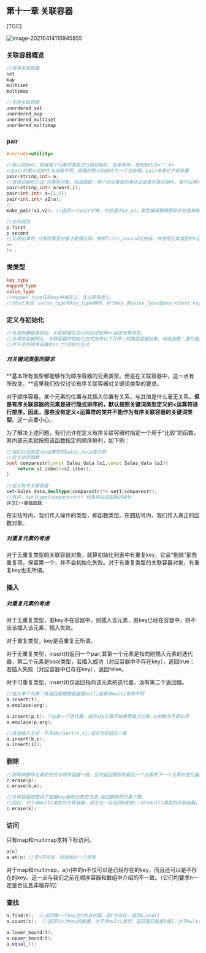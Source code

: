 ## 第十一章 关联容器

[TOC]

![image-20210414110945855](Untitled.assets/image-20210414110945855.png)

### 关联容器概览

```c++
//有序关联容器
set
map
multiset
multimap
    
//无序关联容器
unordered_set
unordered_map
unordered_multiset
unordered_multimap
```

### pair

```c++
#include<utility>
```

```c++
//默认初始化，根据两个元素的类型进行值初始化，在本例中，被初始化为<"",0>
//pair的默认初始化与容器不同，容器的默认初始化为一个空容器，pair本身也不是容器
pair<string,int> a; 
//其他初始化方式:同类型对象、构造函数：两个对应类型的表达式或者列表初始化，皆可以拷贝或者直接初始化的形式
pair<string,int> a(word,i);
pair<int,int> a={1,2};
pair<int,int> a2(a);
//
make_pair(v1,v2); //返回一个pair对象，初始值为v1,v2，类型编译器根据其初始值推断

//访问成员
p.first
p.second
//比较运算符:只有同类型对象才能够比较，按照first,second优先级，并使用元素类型的<运算符比较。
==
!=
```

### 类类型

```c++
key_type   
mapped_type
value_type 
//mapped_type仅在map中被定义，含义顾名思义。
//对set来说，value_type和key_type相同，对于map,其value_type是pair<const key_type,mapped_type>
```

### 定义与初始化

```c++
//与其他模板类相似，关联容器在定义时必须使用<>指定元素类型。
//与顺序容器相比，关联容器的初始化方式支持以下几种：同类型容器对象，构造函数：迭代器范围，列表初始化
//并不支持顺序容器的(n,t)初始化方式
```

##### 对关键词类型的要求

**基本所有类型都能够作为顺序容器的元素类型。但是在关联容器中，这一点有所改变。**这里我们仅仅讨论有序关联容器对关键词类型的要求。

对于顺序容器，某个元素的位置与其插入位置有关系，与其值是什么毫无关系。**但是有序关联容器的元素是进行隐式排序的，默认按照关键词类型定义的<运算符进行排序。因此，那些没有定义<运算符的类并不能作为有序关联容器的关键词类型**。这一点要小心。

为了解决上述问题，我们允许在定义有序关联容器时指定一个用于“比较”的函数，其内部元素就按照该函数指定的顺序排列，如下例：

```c++
//我们以没有定义<运算符的Sales_data类为例
//定义比较函数
bool comparestr(const Sales_data &s1,const Sales_data &s2){
    return s1.isbn()<s2.isbn();
}

//定义有序关联容器
set<Sales_data,decltype(comparestr)*> set1(comparestr);
//其中，decltype(comparestr)* 代表指向该函数的指针
详见C++基础函数
```

在尖括号内，我们传入操作的类型，即函数类型。在圆括号内，我们传入真正的函数对象。

##### 对重复元素的考虑

对于无重复类型的关联容器对象，就算初始化列表中有重复key，它会“剔除”那些重复项，保留第一个，并不会初始化失败。对于有重复类型的关联容器对象，有重复key也无所谓。



### 插入

##### 对重复元素的考虑

对于无重复类型，若key不在容器中，则插入该元素，若key已经在容器中，则不应该插入该元素，插入失败。

对于重复类型，key是否重复无所谓。

对于无重复类型，insert(t)返回一个pair,其第一个元素是指向刚插入元素的迭代器，第二个元素是bool类型，若插入成功（对应容器中不存在key），返回true；若插入失败（对应容器中已存在key），返回false。

对于可重复类型，insert(t)仅返回指向该元素的迭代器，没有第二个返回值。

```c++
//插入单个元素：其返回值根据容器是multi还是非multi有所不同
a.insert(t); 
a.emplace(arg);

a.insert(p,t); //p是一个迭代器，指示从p位置开始搜索插入位置，p参数并不是必须
a.emplace(p,arg);

//其他插入方式：不支持insert(n,t);这点与初始化一致
a.insert(b,e);
a.insert(il);
```

### 删除

```c++
//前两种删除元素的方式与顺序容器一致。且均返回删除的最后一个元素的下一个元素的迭代器。
c.erase(p);
c.erase(b,e);

//关联容器还提供了根据key删除元素的方法,返回删除的元素个数。
//因此，对于非multi类型的关联容器，该方法一定返回0或者1；对于multi类型的关联容器，该方法可能返回一个>1的值。
c.erase(k);
```

### 访问

只有map和multimap支持下标访问。

```c++
a[n]
a.at(n) //若n不存在，则会抛出一个异常
```

对于map和multimap，a[n]中的n不仅可以是已经存在的key，而且还可以是不存在的key。这一点与我们之前在顺序容器和数组中介绍的不一致。（它们均要求n一定是合法且非越界的）

### 查找

```c++
a.find(t);  //返回第一个key为t的迭代器，若t不存在，返回a.end()
a.count(t);  //返回以t为key的数量。对于非multi类型，返回值只能是0或1；对于multi类型，返回值可以>1

a.lower_bound(t);
a.upper_bound(t);
a.equal_();
```

